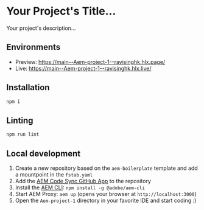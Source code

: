# Your Project's Title...
Your project's description...

## Environments
- Preview: https://main--Aem-project-1--ravisinghk.hlx.page/
- Live: https://main--Aem-project-1--ravisinghk.hlx.live/

## Installation

```sh
npm i
```

## Linting

```sh
npm run lint
```

## Local development

1. Create a new repository based on the `aem-boilerplate` template and add a mountpoint in the `fstab.yaml`
1. Add the [AEM Code Sync GitHub App](https://github.com/apps/aem-code-sync) to the repository
1. Install the [AEM CLI](https://github.com/adobe/helix-cli): `npm install -g @adobe/aem-cli`
1. Start AEM Proxy: `aem up` (opens your browser at `http://localhost:3000`)
1. Open the `Aem-project-1` directory in your favorite IDE and start coding :)
